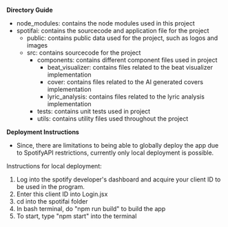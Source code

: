 **Directory Guide**
- node_modules: contains the node modules used in this project
- spotifai: contains the sourcecode and application file for the project
  - public: contains public data used for the project, such as logos and images
  - src: contains sourcecode for the project
    - components: contains different component files used in project
      - beat_visualizer: contains files related to the beat visualizer implementation
      - cover: contains files related to the AI generated covers implementation
      - lyric_analysis: contains files related to the lyric analysis implementation
    - tests: contains unit tests used in project
    - utils: contains utility files used throughout the project

**Deployment Instructions**
- Since, there are limitations to being able to globally deploy the app due to SpotifyAPI restrictions, currently only local deployment is possible.

Instructions for local deployment:
1. Log into the spotify developer's dashboard and acquire your client ID to be used in the program.
2. Enter this client ID into Login.jsx
3. cd into the spotifai folder
4. In bash terminal, do "npm run build" to build the app
5. To start, type "npm start" into the terminal
